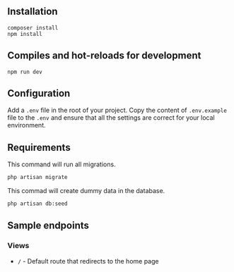 ## Installation
```
composer install
npm install
```

## Compiles and hot-reloads for development
```
npm run dev
```

## Configuration
Add a `.env` file in the root of your project.
Copy the content of `.env.example` file to the `.env` and ensure that all the settings are correct for your local environment.

## Requirements
This command will run all migrations. 

```bash
php artisan migrate
```
This commad will create dummy data in the database.
```bash
php artisan db:seed
```

## Sample endpoints

### Views
 - `/` - Default route that redirects to the home page 
